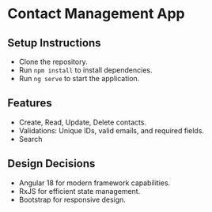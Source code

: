 # Contact Management App
## Setup Instructions
- Clone the repository.
- Run `npm install` to install dependencies.
- Run `ng serve` to start the application.

## Features
- Create, Read, Update, Delete contacts.
- Validations: Unique IDs, valid emails, and required fields.
- Search

## Design Decisions
- Angular 18 for modern framework capabilities.
- RxJS for efficient state management.
- Bootstrap for responsive design.
